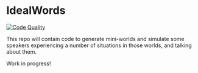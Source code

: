 # IdealWords
[![Code Quality][quality-image]][quality-url]


This repo will contain code to generate mini-worlds and simulate some speakers
experiencing a number of situations in those worlds, and talking about them.

Work in progress!

[quality-image]:https://img.shields.io/codeclimate/github/minimalparts/IdealWords.svg?style=flat-square
[quality-url]:https://codeclimate.com/github/minimalparts/IdealWords
